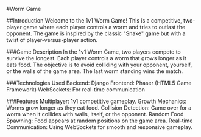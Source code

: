 #Worm Game

##Introduction
Welcome to the 1v1 Worm Game! This is a competitive, two-player game where each player controls a worm and tries to outlast the opponent. The game is inspired by the classic "Snake" game but with a twist of player-versus-player action.

###Game Description
In the 1v1 Worm Game, two players compete to survive the longest. Each player controls a worm that grows longer as it eats food. The objective is to avoid colliding with your opponent, yourself, or the walls of the game area. The last worm standing wins the match.

###Technologies Used
Backend: Django
Frontend: Phaser (HTML5 Game Framework)
WebSockets: For real-time communication

###Features
Multiplayer: 1v1 competitive gameplay.
Growth Mechanics: Worms grow longer as they eat food.
Collision Detection: Game over for a worm when it collides with walls, itself, or the opponent.
Random Food Spawning: Food appears at random positions on the game area.
Real-time Communication: Using WebSockets for smooth and responsive gameplay.
